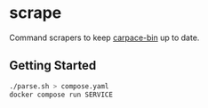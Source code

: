 # scrape

Command scrapers to keep [carpace-bin](https://github.com/carapace-sh/carapace-bin) up to date.

## Getting Started

```sh
./parse.sh > compose.yaml
docker compose run SERVICE
```
